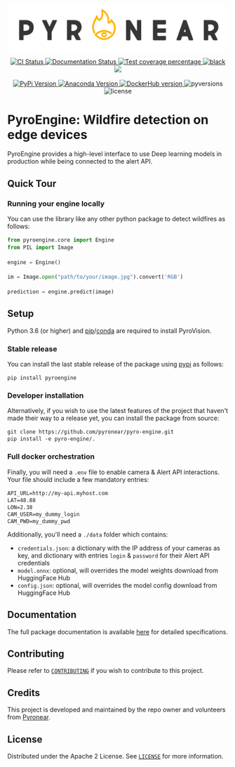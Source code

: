 ![PyroNear Logo](docs/source/_static/img/pyronear-logo-dark.png)

<p align="center">
  <a href="https://github.com/pyronear/pyro-engine/actions?query=workflow%3Abuilds">
    <img alt="CI Status" src="https://img.shields.io/github/workflow/status/pyronear/pyro-engine/builds?label=CI&logo=github&style=flat-square">
  </a>
  <a href="https://pyronear.org/pyro-engine">
    <img src="https://img.shields.io/github/workflow/status/pyronear/pyro-engine/docs?label=docs&logo=read-the-docs&style=flat-square" alt="Documentation Status">
  </a>
  <a href="https://codecov.io/gh/pyronear/pyro-engine">
    <img src="https://img.shields.io/codecov/c/github/pyronear/pyro-engine.svg?logo=codecov&style=flat-square" alt="Test coverage percentage">
  </a>
  <a href="https://github.com/ambv/black">
    <img src="https://img.shields.io/badge/code%20style-black-000000.svg?style=flat-square" alt="black">
  </a>
  <a href="https://www.codacy.com/gh/pyronear/pyro-engine/dashboard?utm_source=github.com&amp;utm_medium=referral&amp;utm_content=pyronear/pyro-engine&amp;utm_campaign=Badge_Grade"><img src="https://app.codacy.com/project/badge/Grade/108f5fe8a7ac4f40a7bbd1985e26d5f9"/></a>
</p>
<p align="center">
  <a href="https://pypi.org/project/pyroengine/">
    <img src="https://img.shields.io/pypi/v/pyroengine.svg?logo=python&logoColor=fff&style=flat-square" alt="PyPi Version">
  </a>
  <a href="https://anaconda.org/pyronear/pyroengine">
    <img src="https://img.shields.io/conda/vn/pyronear/pyroengine?label=Anaconda&logo=Anaconda&logoColor=white" alt="Anaconda Version">
  </a>
  <a href="https://hub.docker.com/repository/docker/pyronear/pyro-engine">
    <img alt="DockerHub version" src="https://img.shields.io/docker/v/pyronear/pyro-engine?arch=arm64&label=Docker&logo=Docker&logoColor=white">
  </a>
  <img src="https://img.shields.io/pypi/pyversions/pyroengine.svg?style=flat-square" alt="pyversions">
  <img src="https://img.shields.io/pypi/l/pyroengine.svg?style=flat-square" alt="license">
</p>


# PyroEngine: Wildfire detection on edge devices

PyroEngine provides a high-level interface to use Deep learning models in production while being connected to the alert API.

## Quick Tour

### Running your engine locally

You can use the library like any other python package to detect wildfires as follows:

```python
from pyroengine.core import Engine
from PIL import Image

engine = Engine()

im = Image.open("path/to/your/image.jpg").convert('RGB')

prediction = engine.predict(image) 
```

## Setup

Python 3.6 (or higher) and [pip](https://pip.pypa.io/en/stable/)/[conda](https://docs.conda.io/en/latest/miniconda.html) are required to install PyroVision.

### Stable release

You can install the last stable release of the package using [pypi](https://pypi.org/project/pyroengine/) as follows:

```shell
pip install pyroengine
```

### Developer installation

Alternatively, if you wish to use the latest features of the project that haven't made their way to a release yet, you can install the package from source:

```shell
git clone https://github.com/pyronear/pyro-engine.git
pip install -e pyro-engine/.
```

### Full docker orchestration

Finally, you will need a `.env` file to enable camera & Alert API interactions. Your file should include a few mandatory entries:
```
API_URL=http://my-api.myhost.com
LAT=48.88
LON=2.38
CAM_USER=my_dummy_login
CAM_PWD=my_dummy_pwd
```

Additionally, you'll need a `./data` folder which contains:
- `credentials.json`: a dictionary with the IP address of your cameras as key, and dictionary with entries `login` & `password` for their Alert API credentials
- `model.onnx`: optional, will overrides the model weights download from HuggingFace Hub
- `config.json`: optional, will overrides the model config download from HuggingFace Hub

## Documentation

The full package documentation is available [here](https://pyronear.org/pyro-engine/) for detailed specifications.

## Contributing

Please refer to [`CONTRIBUTING`](CONTRIBUTING.md) if you wish to contribute to this project.



## Credits

This project is developed and maintained by the repo owner and volunteers from [Pyronear](https://pyronear.org/).



## License

Distributed under the Apache 2 License. See [`LICENSE`](LICENSE) for more information.
